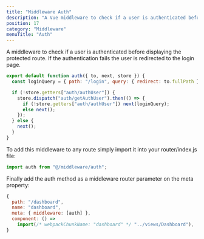 ```yaml
---
title: "Middleware Auth"
description: "A Vue middleware to check if a user is authenticated before displaying the protected route. If the authentication fails the user is redirected to the login page."
position: 17
category: "Middleware"
menuTitle: "Auth"
---
```


A middleware to check if a user is authenticated before displaying the protected route. If the authentication fails the user is redirected to the login page.

```js
export default function auth({ to, next, store }) {
  const loginQuery = { path: "/login", query: { redirect: to.fullPath } };

  if (!store.getters["auth/authUser"]) {
    store.dispatch("auth/getAuthUser").then(() => {
      if (!store.getters["auth/authUser"]) next(loginQuery);
      else next();
    });
  } else {
    next();
  }
}
```

To add this middleware to any route simply import it into your router/index.js file:

```js
import auth from "@/middleware/auth";
```

Finally add the auth method as a middleware router parameter on the meta property:

```js
{
  path: "/dashboard",
  name: "dashboard",
  meta: { middleware: [auth] },
  component: () =>
    import(/* webpackChunkName: "dashboard" */ "../views/Dashboard"),
}
```
